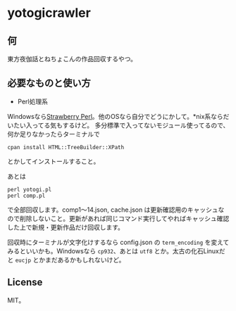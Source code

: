 # yotogicrawler

## 何

東方夜伽話とねちょこんの作品回収するやつ。

## 必要なものと使い方

- Perl処理系

Windowsなら[Strawberry Perl](https://strawberryperl.com/)。他のOSなら自分でどうにかして。*nix系ならだいたい入ってる気もするけど。
多分標準で入ってないモジュール使ってるので、何か足りなかったらターミナルで

```shell
cpan install HTML::TreeBuilder::XPath
```

とかしてインストールすること。

あとは

```shell
perl yotogi.pl
perl comp.pl
```

で全部回収します。comp1～14.json, cache.json は更新確認用のキャッシュなので削除しないこと。更新があれば同じコマンド実行してやればキャッシュ確認した上で新規・更新作品だけ回収します。

回収時にターミナルが文字化けするなら config.json の `term_encoding` を変えてみるといいかも。Windowsなら `cp932`、あとは `utf8` とか。太古の化石Linuxだと `eucjp` とかまだあるかもしれないけど。

## License

MIT。
